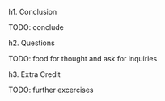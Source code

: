 h1. Conclusion

  TODO: conclude

h2. Questions

  TODO: food for thought and ask for inquiries

h3. Extra Credit

  TODO: further excercises
